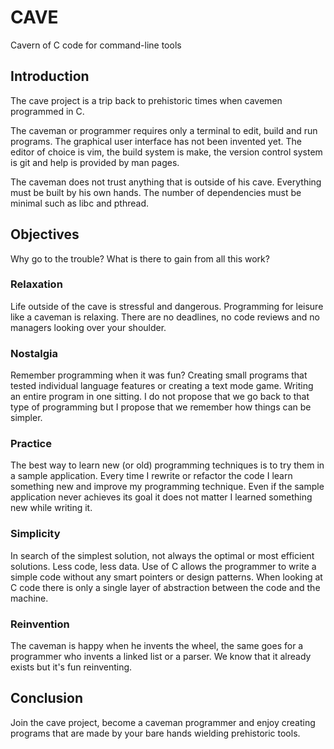 # CAVE

Cavern of C code for command-line tools

## Introduction

The cave project is a trip back to prehistoric times when cavemen programmed
in C.

The caveman or programmer requires only a terminal to edit, build and run
programs.  The graphical user interface has not been invented yet.  The editor
of choice is vim, the build system is make, the version control system is git
and help is provided by man pages.

The caveman does not trust anything that is outside of his cave.  Everything
must be built by his own hands.  The number of dependencies must be minimal
such as libc and pthread.

## Objectives

Why go to the trouble?  What is there to gain from all this work?

### Relaxation

Life outside of the cave is stressful and dangerous.  Programming for leisure
like a caveman is relaxing.  There are no deadlines, no code reviews and no
managers looking over your shoulder.

### Nostalgia

Remember programming when it was fun?  Creating small programs that tested
individual language features or creating a text mode game.  Writing an entire
program in one sitting.  I do not propose that we go back to that type of
programming but I propose that we remember how things can be simpler.

### Practice

The best way to learn new (or old) programming techniques is to try them in a
sample application.  Every time I rewrite or refactor the code I learn
something new and improve my programming technique.  Even if the sample
application never achieves its goal it does not matter I learned something new
while writing it.

### Simplicity

In search of the simplest solution, not always the optimal or most efficient
solutions.  Less code, less data.  Use of C allows the programmer to write a
simple code without any smart pointers or design patterns.  When looking at
C code there is only a single layer of abstraction between the code and the
machine.

### Reinvention

The caveman is happy when he invents the wheel, the same goes for a programmer
who invents a linked list or a parser.  We know that it already exists but
it's fun reinventing.

## Conclusion

Join the cave project, become a caveman programmer and enjoy creating programs
that are made by your bare hands wielding prehistoric tools.
